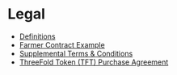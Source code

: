 # Legal

- [Definitions](/legal/definitions.md)
- [Farmer Contract Example](/legal/farmer_buys_farmingpool_example_contract.md)
- [Supplemental Terms & Conditions](/legal/termsconditions.md)
- [ThreeFold Token (TFT) Purchase Agreement](/legal/buy_tfts_from_farmer_example_contract.md)
